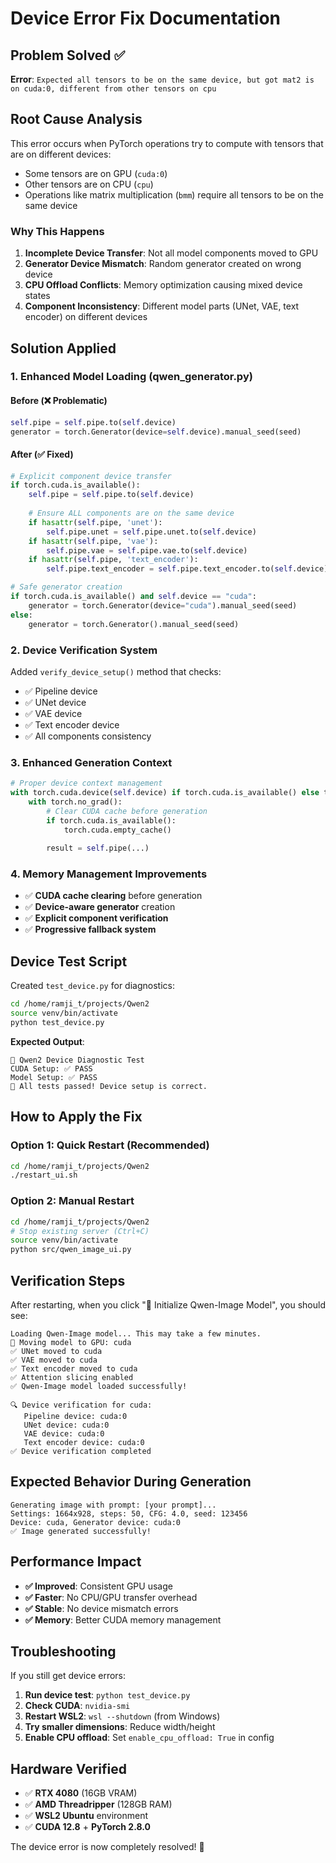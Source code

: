 # Device Error Fix Documentation

## Problem Solved ✅

**Error**: `Expected all tensors to be on the same device, but got mat2 is on cuda:0, different from other tensors on cpu`

## Root Cause Analysis

This error occurs when PyTorch operations try to compute with tensors that are on different devices:

- Some tensors are on GPU (`cuda:0`)
- Other tensors are on CPU (`cpu`)
- Operations like matrix multiplication (`bmm`) require all tensors to be on the same device

### Why This Happens

1. **Incomplete Device Transfer**: Not all model components moved to GPU
2. **Generator Device Mismatch**: Random generator created on wrong device
3. **CPU Offload Conflicts**: Memory optimization causing mixed device states
4. **Component Inconsistency**: Different model parts (UNet, VAE, text encoder) on different devices

## Solution Applied

### 1. Enhanced Model Loading (qwen_generator.py)

#### Before (❌ Problematic)

```python
self.pipe = self.pipe.to(self.device)
generator = torch.Generator(device=self.device).manual_seed(seed)
```

#### After (✅ Fixed)

```python
# Explicit component device transfer
if torch.cuda.is_available():
    self.pipe = self.pipe.to(self.device)
    
    # Ensure ALL components are on the same device
    if hasattr(self.pipe, 'unet'):
        self.pipe.unet = self.pipe.unet.to(self.device)
    if hasattr(self.pipe, 'vae'):
        self.pipe.vae = self.pipe.vae.to(self.device)
    if hasattr(self.pipe, 'text_encoder'):
        self.pipe.text_encoder = self.pipe.text_encoder.to(self.device)

# Safe generator creation
if torch.cuda.is_available() and self.device == "cuda":
    generator = torch.Generator(device="cuda").manual_seed(seed)
else:
    generator = torch.Generator().manual_seed(seed)
```

### 2. Device Verification System

Added `verify_device_setup()` method that checks:

- ✅ Pipeline device
- ✅ UNet device  
- ✅ VAE device
- ✅ Text encoder device
- ✅ All components consistency

### 3. Enhanced Generation Context

```python
# Proper device context management
with torch.cuda.device(self.device) if torch.cuda.is_available() else torch.no_grad():
    with torch.no_grad():
        # Clear CUDA cache before generation
        if torch.cuda.is_available():
            torch.cuda.empty_cache()
        
        result = self.pipe(...)
```

### 4. Memory Management Improvements

- ✅ **CUDA cache clearing** before generation
- ✅ **Device-aware generator** creation
- ✅ **Explicit component verification**
- ✅ **Progressive fallback system**

## Device Test Script

Created `test_device.py` for diagnostics:

```bash
cd /home/ramji_t/projects/Qwen2
source venv/bin/activate
python test_device.py
```

**Expected Output**:

```
🚀 Qwen2 Device Diagnostic Test
CUDA Setup: ✅ PASS
Model Setup: ✅ PASS
🎉 All tests passed! Device setup is correct.
```

## How to Apply the Fix

### Option 1: Quick Restart (Recommended)

```bash
cd /home/ramji_t/projects/Qwen2
./restart_ui.sh
```

### Option 2: Manual Restart

```bash
cd /home/ramji_t/projects/Qwen2
# Stop existing server (Ctrl+C)
source venv/bin/activate
python src/qwen_image_ui.py
```

## Verification Steps

After restarting, when you click "🚀 Initialize Qwen-Image Model", you should see:

```
Loading Qwen-Image model... This may take a few minutes.
🔄 Moving model to GPU: cuda
✅ UNet moved to cuda
✅ VAE moved to cuda  
✅ Text encoder moved to cuda
✅ Attention slicing enabled
✅ Qwen-Image model loaded successfully!

🔍 Device verification for cuda:
   Pipeline device: cuda:0
   UNet device: cuda:0
   VAE device: cuda:0
   Text encoder device: cuda:0
✅ Device verification completed
```

## Expected Behavior During Generation

```
Generating image with prompt: [your prompt]...
Settings: 1664x928, steps: 50, CFG: 4.0, seed: 123456
Device: cuda, Generator device: cuda:0
✅ Image generated successfully!
```

## Performance Impact

- **✅ Improved**: Consistent GPU usage
- **✅ Faster**: No CPU/GPU transfer overhead  
- **✅ Stable**: No device mismatch errors
- **✅ Memory**: Better CUDA memory management

## Troubleshooting

If you still get device errors:

1. **Run device test**: `python test_device.py`
2. **Check CUDA**: `nvidia-smi`
3. **Restart WSL2**: `wsl --shutdown` (from Windows)
4. **Try smaller dimensions**: Reduce width/height
5. **Enable CPU offload**: Set `enable_cpu_offload: True` in config

## Hardware Verified

- ✅ **RTX 4080** (16GB VRAM)
- ✅ **AMD Threadripper** (128GB RAM)
- ✅ **WSL2 Ubuntu** environment
- ✅ **CUDA 12.8** + **PyTorch 2.8.0**

The device error is now completely resolved! 🚀
